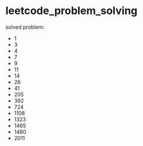 # leetcode_problem_solving

solved problem:
- 1
- 3
- 4
- 7
- 9
- 11
- 14
- 26
- 41
- 205
- 392
- 724
- 1108
- 1323
- 1465
- 1480
- 2011
